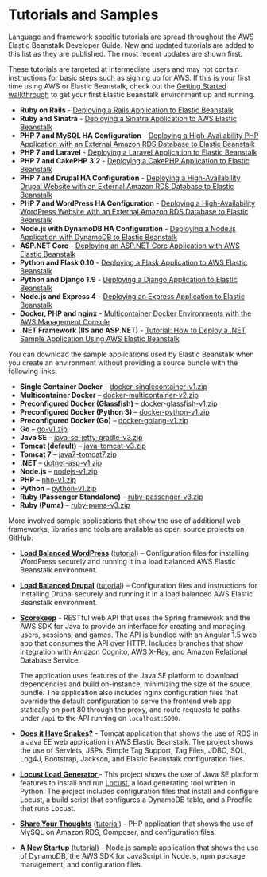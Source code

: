 # Tutorials and Samples<a name="tutorials"></a>

Language and framework specific tutorials are spread throughout the AWS Elastic Beanstalk Developer Guide\. New and updated tutorials are added to this list as they are published\. The most recent updates are shown first\.

These tutorials are targeted at intermediate users and may not contain instructions for basic steps such as signing up for AWS\. If this is your first time using AWS or Elastic Beanstalk, check out the [Getting Started walkthrough](GettingStarted.md) to get your first Elastic Beanstalk environment up and running\.
+ **Ruby on Rails** \- [Deploying a Rails Application to Elastic Beanstalk](ruby-rails-tutorial.md)
+ **Ruby and Sinatra** \- [Deploying a Sinatra Application to AWS Elastic Beanstalk](ruby-sinatra-tutorial.md)
+ **PHP 7 and MySQL HA Configuration** \- [Deploying a High\-Availability PHP Application with an External Amazon RDS Database to Elastic Beanstalk](php-ha-tutorial.md)
+ **PHP 7 and Laravel** \- [Deploying a Laravel Application to Elastic Beanstalk](php-laravel-tutorial.md)
+ **PHP 7 and CakePHP 3\.2** \- [Deploying a CakePHP Application to Elastic Beanstalk](php-cakephp-tutorial.md)
+ **PHP 7 and Drupal HA Configuration** \- [Deploying a High\-Availability Drupal Website with an External Amazon RDS Database to Elastic Beanstalk](php-hadrupal-tutorial.md)
+ **PHP 7 and WordPress HA Configuration** \- [Deploying a High\-Availability WordPress Website with an External Amazon RDS Database to Elastic Beanstalk](php-hawordpress-tutorial.md)
+ **Node\.js with DynamoDB HA Configuration** \- [Deploying a Node\.js Application with DynamoDB to Elastic Beanstalk](nodejs-dynamodb-tutorial.md)
+ **ASP\.NET Core** \- [Deploying an ASP\.NET Core Application with AWS Elastic Beanstalk](dotnet-core-tutorial.md)
+ **Python and Flask 0\.10** \- [Deploying a Flask Application to AWS Elastic Beanstalk](create-deploy-python-flask.md)
+ **Python and Django 1\.9** \- [Deploying a Django Application to Elastic Beanstalk](create-deploy-python-django.md)
+ **Node\.js and Express 4** \- [Deploying an Express Application to Elastic Beanstalk](create_deploy_nodejs_express.md)
+ **Docker, PHP and nginx** \- [Multicontainer Docker Environments with the AWS Management Console](create_deploy_docker_ecstutorial.md)
+ **\.NET Framework \(IIS and ASP\.NET\)** \- [Tutorial: How to Deploy a \.NET Sample Application Using AWS Elastic Beanstalk](create_deploy_NET.quickstart.md)

You can download the sample applications used by Elastic Beanstalk when you create an environment without providing a source bundle with the following links:
+ **Single Container Docker** – [docker\-singlecontainer\-v1\.zip](samples/docker-singlecontainer-v1.zip)
+ **Multicontainer Docker** – [docker\-multicontainer\-v2\.zip](samples/docker-multicontainer-v2.zip)
+ **Preconfigured Docker \(Glassfish\)** – [docker\-glassfish\-v1\.zip](samples/docker-glassfish-v1.zip)
+ **Preconfigured Docker \(Python 3\)** – [docker\-python\-v1\.zip](samples/docker-python-v1.zip)
+ **Preconfigured Docker \(Go\)** – [docker\-golang\-v1\.zip](samples/docker-golang-v1.zip)
+ **Go** – [go\-v1\.zip](samples/go-v1.zip)
+ **Java SE** – [java\-se\-jetty\-gradle\-v3\.zip](samples/java-se-jetty-gradle-v3.zip)
+ **Tomcat \(default\)** – [java\-tomcat\-v3\.zip](samples/java-tomcat-v3.zip)
+ **Tomcat 7** – [java7\-tomcat7\.zip](samples/java7-tomcat7.zip)
+ **\.NET** – [dotnet\-asp\-v1\.zip](samples/dotnet-asp-v1.zip)
+ **Node\.js** – [nodejs\-v1\.zip](samples/nodejs-v1.zip) 
+ **PHP** – [php\-v1\.zip](samples/php-v1.zip)
+ **Python** – [python\-v1\.zip](samples/python-v1.zip)
+ **Ruby \(Passenger Standalone\)** – [ruby\-passenger\-v3\.zip](samples/ruby-passenger-v3.zip)
+ **Ruby \(Puma\)** – [ruby\-puma\-v3\.zip](samples/ruby-puma-v3.zip)

More involved sample applications that show the use of additional web frameworks, libraries and tools are available as open source projects on GitHub:
+ **[Load Balanced WordPress](https://github.com/awslabs/eb-php-wordpress)** \([tutorial](php-hawordpress-tutorial.md)\) – Configuration files for installing WordPress securely and running it in a load balanced AWS Elastic Beanstalk environment\.
+ **[Load Balanced Drupal](https://github.com/awslabs/eb-php-drupal)** \([tutorial](php-hadrupal-tutorial.md)\) – Configuration files and instructions for installing Drupal securely and running it in a load balanced AWS Elastic Beanstalk environment\. 
+ **[Scorekeep](https://github.com/awslabs/eb-java-scorekeep)** \- RESTful web API that uses the Spring framework and the AWS SDK for Java to provide an interface for creating and managing users, sessions, and games\. The API is bundled with an Angular 1\.5 web app that consumes the API over HTTP\. Includes branches that show integration with Amazon Cognito, AWS X\-Ray, and Amazon Relational Database Service\.

  The application uses features of the Java SE platform to download dependencies and build on\-instance, minimizing the size of the souce bundle\. The application also includes nginx configuration files that override the default configuration to serve the frontend web app statically on port 80 through the proxy, and route requests to paths under `/api` to the API running on `localhost:5000`\.
+ **[Does it Have Snakes?](https://github.com/awslabs/eb-tomcat-snakes)** \- Tomcat application that shows the use of RDS in a Java EE web application in AWS Elastic Beanstalk\. The project shows the use of Servlets, JSPs, Simple Tag Support, Tag Files, JDBC, SQL, Log4J, Bootstrap, Jackson, and Elastic Beanstalk configuration files\.
+ **[Locust Load Generator ](https://github.com/awslabs/eb-locustio-sample)** \- This project shows the use of Java SE platform features to install and run [Locust](http://locust.io/), a load generating tool written in Python\. The project includes configuration files that install and configure Locust, a build script that configures a DynamoDB table, and a Procfile that runs Locust\.
+ **[Share Your Thoughts](https://github.com/awslabs/eb-demo-php-simple-app)** \([tutorial](php-ha-tutorial.md)\) \- PHP application that shows the use of MySQL on Amazon RDS, Composer, and configuration files\.
+ **[A New Startup](https://github.com/awslabs/eb-node-express-sample)** \([tutorial](nodejs-dynamodb-tutorial.md)\) \- Node\.js sample application that shows the use of DynamoDB, the AWS SDK for JavaScript in Node\.js, npm package management, and configuration files\.